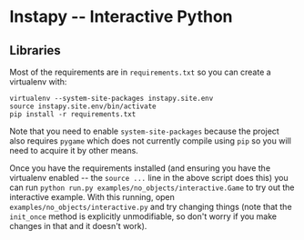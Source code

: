# Instapy -- Interactive Python
## Libraries
Most of the requirements are in `requirements.txt` so you can create a
virtualenv with:

~~~~{.bash}
virtualenv --system-site-packages instapy.site.env
source instapy.site.env/bin/activate
pip install -r requirements.txt
~~~~

Note that you need to enable `system-site-packages` because the project also
requires `pygame` which does not currently compile using `pip` so you will need
to acquire it by other means.

Once you have the requirements installed (and ensuring you have the virtualenv
enabled -- the `source ...` line in the above script does this) you can run
`python run.py examples/no_objects/interactive.Game` to try out the interactive
example. With this running, open `examples/no_objects/interactive.py` and try
changing things (note that the `init_once` method is explicitly unmodifiable, so
don't worry if you make changes in that and it doesn't work).
